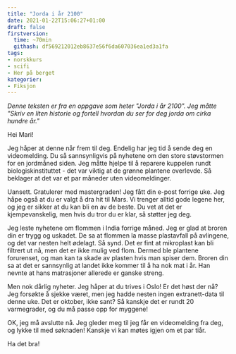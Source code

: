 ```yaml
---
title: "Jorda i år 2100"
date: 2021-01-22T15:06:27+01:00
draft: false
firstversion:
  time: ~70min
  githash: df569212012eb8637e56f6da607036ea1ed3a1fa
tags:
- norskkurs
- scifi
- Her på berget
kategorier:
- Fiksjon
---
```


*Denne teksten er fra en oppgave som heter "Jorda i år 2100". Jeg måtte "Skriv en liten historie og fortell hvordan du ser for deg jorda om cirka hundre år."*


Hei Mari! 

Jeg håper at denne når frem til deg. Endelig har jeg tid å sende deg en videomelding. Du så sannsynligvis på nyhetene om den store støvstormen for en jordmåned siden. Jeg måtte hjelpe til å reparere kuppelen rundt biologiskinstituttet - det var viktig at de grønne plantene overlevde. Så beklager at det var et par måneder uten videomeldinger.

<!--more-->
Uansett. Gratulerer med mastergraden! Jeg fått din e-post forrige uke. Jeg håpe også at du er valgt å dra hit til Mars. Vi trenger alltid gode legene her, og jeg er sikker at du kan bli en av de beste. Du vet at det er kjempevanskelig, men hvis du tror du er klar, så støtter jeg deg.

Jeg leste nyhetene om flommen i India forrige måned. Jeg er glad at broren din er trygg og uskadet. De sa at flommen la masse plastavfall på avlingene, og det var nesten helt ødelagt. Så synd. Det er fint at mikroplast kan bli filtrert ut nå, men det er ikke mulig ved flom. Dermed ble plantene forurenset, og man kan ta skade av plasten hvis man spiser dem. Broren din sa at det er sannsynlig at landet ikke kommer til å ha nok mat i år. Han nevnte at hans matrasjoner allerede er ganske streng.

Men nok dårlig nyheter. Jeg håper at du trives i Oslo! Er det høst der nå? Jeg forsøkte å sjekke været, men jeg hadde nesten ingen extranett-data til denne uke. Det er oktober, ikke sant? Så kanskje det er rundt 20 varmegrader, og du må passe opp for myggene!

OK, jeg må avslutte nå. Jeg gleder meg til jeg får en videomelding fra deg, og lykke til med søknaden! Kanskje vi kan møtes igjen om et par tiår.

Ha det bra!
